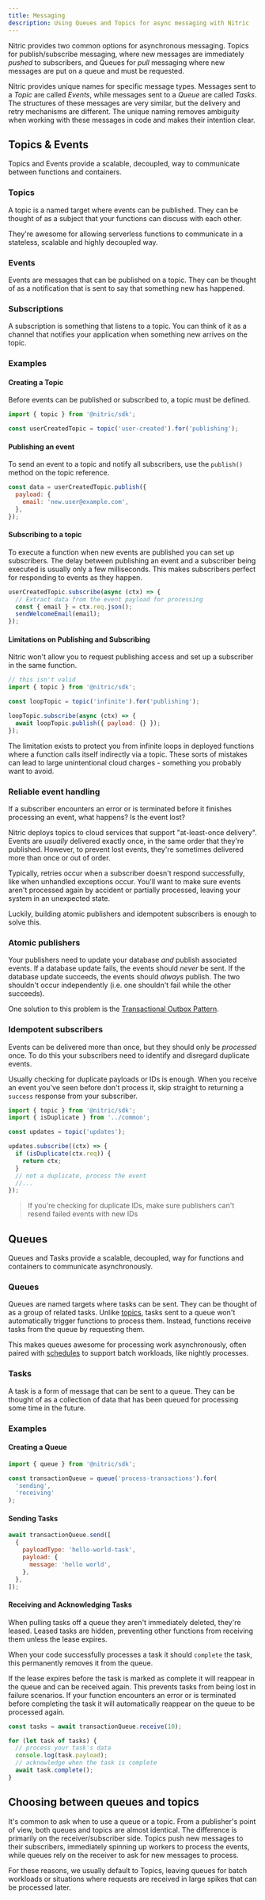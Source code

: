 ```yaml
---
title: Messaging
description: Using Queues and Topics for async messaging with Nitric
---
```


Nitric provides two common options for asynchronous messaging. Topics for publish/subscribe messaging, where new messages are immediately _pushed_ to subscribers, and Queues for _pull_ messaging where new messages are put on a queue and must be requested.

Nitric provides unique names for specific message types. Messages sent to a _Topic_ are called _Events_, while messages sent to a _Queue_ are called _Tasks_. The structures of these messages are very similar, but the delivery and retry mechanisms are different. The unique naming removes ambiguity when working with these messages in code and makes their intention clear.

## Topics & Events

Topics and Events provide a scalable, decoupled, way to communicate between functions and containers.

### Topics

A topic is a named target where events can be published. They can be thought of as a subject that your functions can discuss with each other.

They're awesome for allowing serverless functions to communicate in a stateless, scalable and highly decoupled way.

### Events

Events are messages that can be published on a topic. They can be thought of as a notification that is sent to say that something new has happened.

### Subscriptions

A subscription is something that listens to a topic. You can think of it as a channel that notifies your application when something new arrives on the topic.

### Examples

#### Creating a Topic

Before events can be published or subscribed to, a topic must be defined.

```javascript
import { topic } from '@nitric/sdk';

const userCreatedTopic = topic('user-created').for('publishing');
```

#### Publishing an event

To send an event to a topic and notify all subscribers, use the `publish()` method on the topic reference.

```javascript
const data = userCreatedTopic.publish({
  payload: {
    email: 'new.user@example.com',
  },
});
```

#### Subscribing to a topic

To execute a function when new events are published you can set up subscribers. The delay between publishing an event and a subscriber being executed is usually only a few milliseconds. This makes subscribers perfect for responding to events as they happen.

```javascript
userCreatedTopic.subscribe(async (ctx) => {
  // Extract data from the event payload for processing
  const { email } = ctx.req.json();
  sendWelcomeEmail(email);
});
```

#### Limitations on Publishing and Subscribing

Nitric won't allow you to request publishing access and set up a subscriber in the same function.

```javascript
// this isn't valid
import { topic } from '@nitric/sdk';

const loopTopic = topic('infinite').for('publishing');

loopTopic.subscribe(async (ctx) => {
  await loopTopic.publish({ payload: {} });
});
```

The limitation exists to protect you from infinite loops in deployed functions where a function calls itself indirectly via a topic. These sorts of mistakes can lead to large unintentional cloud charges - something you probably want to avoid.

### Reliable event handling

If a subscriber encounters an error or is terminated before it finishes processing an event, what happens? Is the event lost?

Nitric deploys topics to cloud services that support "at-least-once delivery". Events are _usually_ delivered exactly once, in the same order that they're published. However, to prevent lost events, they're sometimes delivered more than once or out of order.

Typically, retries occur when a subscriber doesn't respond successfully, like when unhandled exceptions occur. You'll want to make sure events aren't processed again by accident or partially processed, leaving your system in an unexpected state.

Luckily, building atomic publishers and idempotent subscribers is enough to solve this.

### Atomic publishers

Your publishers need to update your database _and_ publish associated events. If a database update fails, the events should _never_ be sent. If the database update succeeds, the events should _always_ publish. The two shouldn't occur independently (i.e. one shouldn't fail while the other succeeds).

One solution to this problem is the [Transactional Outbox Pattern](https://microservices.io/patterns/data/transactional-outbox.html).

### Idempotent subscribers

Events can be delivered more than once, but they should only be _processed_ once. To do this your subscribers need to identify and disregard duplicate events.

Usually checking for duplicate payloads or IDs is enough. When you receive an event you've seen before don't process it, skip straight to returning a `success` response from your subscriber.

```javascript
import { topic } from '@nitric/sdk';
import { isDuplicate } from '../common';

const updates = topic('updates');

updates.subscribe((ctx) => {
  if (isDuplicate(ctx.req)) {
    return ctx;
  }
  // not a duplicate, process the event
  //...
});
```

> If you're checking for duplicate IDs, make sure publishers can't resend failed events with new IDs

## Queues

Queues and Tasks provide a scalable, decoupled, way for functions and containers to communicate asynchronously.

### Queues

Queues are named targets where tasks can be sent. They can be thought of as a group of related tasks. Unlike [topics](#topics), tasks sent to a queue won't automatically trigger functions to process them. Instead, functions receive tasks from the queue by requesting them.

This makes queues awesome for processing work asynchronously, often paired with [schedules](/docs/schedules) to support batch workloads, like nightly processes.

### Tasks

A task is a form of message that can be sent to a queue. They can be thought of as a collection of data that has been queued for processing some time in the future.

### Examples

#### Creating a Queue

```javascript
import { queue } from '@nitric/sdk';

const transactionQueue = queue('process-transactions').for(
  'sending',
  'receiving'
);
```

#### Sending Tasks

```javascript
await transactionQueue.send([
  {
    payloadType: 'hello-world-task',
    payload: {
      message: 'hello world',
    },
  },
]);
```

#### Receiving and Acknowledging Tasks

When pulling tasks off a queue they aren't immediately deleted, they're leased. Leased tasks are hidden, preventing other functions from receiving them unless the lease expires.

When your code successfully processes a task it should `complete` the task, this permanently removes it from the queue.

If the lease expires before the task is marked as complete it will reappear in the queue and can be received again. This prevents tasks from being lost in failure scenarios. If your function encounters an error or is terminated before completing the task it will automatically reappear on the queue to be processed again.

```javascript
const tasks = await transactionQueue.receive(10);

for (let task of tasks) {
  // process your task's data
  console.log(task.payload);
  // acknowledge when the task is complete
  await task.complete();
}
```

## Choosing between queues and topics

It's common to ask when to use a queue or a topic. From a publisher's point of view, both queues and topics are almost identical. The difference is primarily on the receiver/subscriber side. Topics push new messages to their subscribers, immediately spinning up workers to process the events, while queues rely on the receiver to ask for new messages to process.

For these reasons, we usually default to Topics, leaving queues for batch workloads or situations where requests are received in large spikes that can be processed later.
